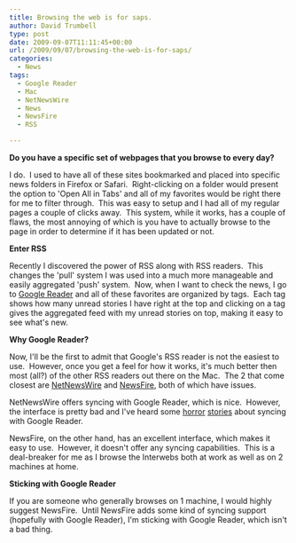 ```yaml
---
title: Browsing the web is for saps.
author: David Trumbell
type: post
date: 2009-09-07T11:11:45+00:00
url: /2009/09/07/browsing-the-web-is-for-saps/
categories:
  - News
tags:
  - Google Reader
  - Mac
  - NetNewsWire
  - News
  - NewsFire
  - RSS

---
```

**Do you have a specific set of webpages that you browse to every day?**

I do.  I used to have all of these sites bookmarked and placed into specific news folders in Firefox or Safari.  Right-clicking on a folder would present the option to 'Open All in Tabs' and all of my favorites would be right there for me to filter through.  This was easy to setup and I had all of my regular pages a couple of clicks away.  This system, while it works, has a couple of flaws, the most annoying of which is you have to actually browse to the page in order to determine if it has been updated or not.

**Enter RSS**

Recently I discovered the power of RSS along with RSS readers.  This changes the 'pull' system I was used into a much more manageable and easily aggregated 'push' system.  Now, when I want to check the news, I go to <a href="http://reader.google.com" target="_blank">Google Reader</a> and all of these favorites are organized by tags.  Each tag shows how many unread stories I have right at the top and clicking on a tag gives the aggregated feed with my unread stories on top, making it easy to see what's new.

**Why Google Reader?**

Now, I'll be the first to admit that Google's RSS reader is not the easiest to use.  However, once you get a feel for how it works, it's much better then most (all?) of the other RSS readers out there on the Mac.  The 2 that come closest are <a href="http://www.newsgator.com/INDIVIDUALS/NETNEWSWIRE/" target="_blank">NetNewsWire</a> and <a href="http://www.newsfirerss.com/" target="_blank">NewsFire</a>, both of which have issues.

NetNewsWire offers syncing with Google Reader, which is nice.  However, the interface is pretty bad and I've heard some <a href="http://www.subtraction.com/2009/08/01/netnewswires-stinkin-synching" target="_blank">horror</a> <a href="http://www.snappytheclam.com/archives/000930.html" target="_blank">stories</a> about syncing with Google Reader.

NewsFire, on the other hand, has an excellent interface, which makes it easy to use.  However, it doesn't offer any syncing capabilities.  This is a deal-breaker for me as I browse the Interwebs both at work as well as on 2 machines at home.

**Sticking with Google Reader**

If you are someone who generally browses on 1 machine, I would highly suggest NewsFire.  Until NewsFire adds some kind of syncing support (hopefully with Google Reader), I'm sticking with Google Reader, which isn't a bad thing.

